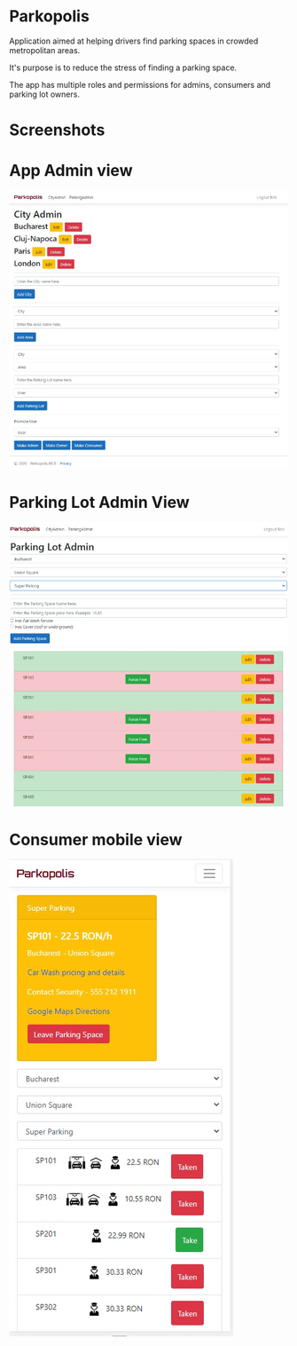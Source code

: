 # Parkopolis

Application aimed at helping drivers find parking spaces in crowded metropolitan areas.

It's purpose is to reduce the stress of finding a parking space.

The app has multiple roles and permissions for admins, consumers and parking lot owners.

# Screenshots

# App Admin view  
![alt text](001AdminPage.jpg?raw=true)
# Parking Lot Admin View  
![alt text](002ParkingAdminPage.jpg?raw=true)
# Consumer mobile view
![alt text](003ParkingSpaceTaken.jpg?raw=true)
